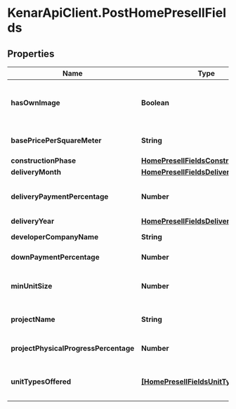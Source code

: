 # KenarApiClient.PostHomePresellFields

## Properties

Name | Type | Description | Notes
------------ | ------------- | ------------- | -------------
**hasOwnImage** | **Boolean** | تصاویر مربوط به خود ملک بوده و تزئینی نیستند. | 
**basePricePerSquareMeter** | **String** | قیمت پایه هر متر مربع به تومان | [optional] 
**constructionPhase** | [**HomePresellFieldsConstructionPhase**](HomePresellFieldsConstructionPhase.md) |  | [optional] 
**deliveryMonth** | [**HomePresellFieldsDeliveryMonth**](HomePresellFieldsDeliveryMonth.md) |  | [optional] 
**deliveryPaymentPercentage** | **Number** | درصد پرداخت مورد نیاز در زمان تحویل | [optional] 
**deliveryYear** | [**HomePresellFieldsDeliveryYear**](HomePresellFieldsDeliveryYear.md) |  | [optional] 
**developerCompanyName** | **String** | نام شرکت سازنده | [optional] 
**downPaymentPercentage** | **Number** | درصد پیش پرداخت اولیه | [optional] 
**minUnitSize** | **Number** | حداقل مساحت واحد بر حسب متر مربع | [optional] 
**projectName** | **String** | نام پروژه پیش‌فروش مسکن | [optional] 
**projectPhysicalProgressPercentage** | **Number** | درصد پیشرفت فیزیکی پروژه | [optional] 
**unitTypesOffered** | [**[HomePresellFieldsUnitType]**](HomePresellFieldsUnitType.md) | فهرست انواع واحد ارائه شده در پروژه | [optional] 


